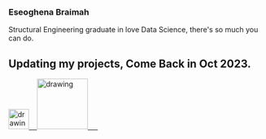 ### Eseoghena Braimah
Structural Engineering graduate in love Data Science, there's so much you can do.


## Updating my projects, Come Back in Oct 2023.

<a href="https://twitter.com/Brymah_"><img src="https://res.cloudinary.com/importdata/image/upload/v1595012924/Twitter_Logo_Blue_gbtagu.png" alt="drawing" width="40"/>&nbsp;&nbsp;&nbsp;&nbsp;<a href="https://www.linkedin.com/in/eseoghena-braimah/"><img src="https://res.cloudinary.com/importdata/image/upload/v1595012354/linkedin_t9qiwy.png" alt="drawing" width="100"/> &nbsp;&nbsp;&nbsp;&nbsp;

<!-- https://www.linkedin.com/in/eseoghena-braimah/
**Brymahh/Brymahh** is a ✨ _special_ ✨ repository because its `README.md` (this file) appears on your GitHub profile.
#### Welcome to my Github Page.

Here are some ideas to get you started:

- 🔭 I’m currently working on ...
- 🌱 I’m currently learning ...
- 👯 I’m looking to collaborate on ...
- 🤔 I’m looking for help with ...
- 💬 Ask me about ...
- 😄 Pronouns: ...
- ⚡ Fun fact: ...




- 🌱 Structural Engineering graduate in love Data Science.
- 🤔 Quote;  There's so much you can do.
- 📫 How to reach me: https://mobile.twitter.com/Brymah_

-->

